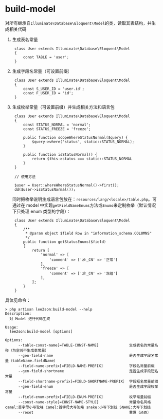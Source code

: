 # build-model
对所有继承自`Illuminate\Database\Eloquent\Model`的类，读取其表结构，并生成相关代码

1. 生成表名常量

        class User extends Illuminate\Database\Eloquent\Model
        {
            const TABLE = 'user';
        }

2. 生成字段名常量（可设置前缀）

        class User extends Illuminate\Database\Eloquent\Model
        {
            const S_USER_ID = 'user.id';
            const F_USER_ID = 'id';
        }
        
3. 生成枚举常量（可设置前缀）并生成相关方法和语言包

        class User extends Illuminate\Database\Eloquent\Model
        {
            const STATUS_NORMAL = 'normal';
            const STATUS_FREEZE = 'freeze';
            
            public function scopeWhereStatusNormal($query) {
                $query->where('status', static::STATUS_NORMAL);
            }
            
            public function isStatusNormal() {
                return $this->status === static::STATUS_NORMAL
            }
        }
        
        // 使用方法
        
        $user = User::whereWhereStatusNormal()->first();
        dd($user->isStatusNormal());

    同时把枚举说明生成语言包放在：`resources/lang/<locale>/table.php`。可通过在 model 中实现`getFieldNameEnums`方法或`Enums`来定制枚举（默认情况下只处理 enum 类型的字段）：
    
        class User extends Illuminate\Database\Eloquent\Model
        {
            /**
             * @param object $field Row in "information_schema.COLUMNS"
             */
            public function getStatusEnums($field)
            {
                return [
                    'normal' => [
                        'comment' => ['zh_CN' => '正常']
                    ],
                    'freeze' => [
                        'comment' => ['zh_CN' => '冻结']
                    ],
                ];
            }
        }

具体见命令：

    > php artisan lee2son:build-model --help
    Description:
      对 Model 进行代码生成
    
    Usage:
      lee2son:build-model [options]
    
    Options:
          --table-const-name[=TABLE-CONST-NAME]              生成表名的常量名称（为空则不生成表常量）
          --gen-field-name                                   是否生成字段名常量（tableName.fieldName）
          --field-name-prefix[=FIELD-NAME-PREFIX]            字段名常量前缀
          --gen-field-shortname                              是否生成字段短名常量
          --field-shortname-prefix[=FIELD-SHORTNAME-PREFIX]  字段短名常量前缀
          --gen-field-enum                                   是否生成字段枚举常量
          --field-enum-prefix[=FIELD-ENUM-PREFIX]            枚举常量前缀
          --const-name-style[=CONST-NAME-STYLE]              常量命名风格 camel:首字母小写驼峰 Camel:首字母大写驼峰 snake:小写下划线 SNAKE:大写下划线
          --reset                                            重置（还原）